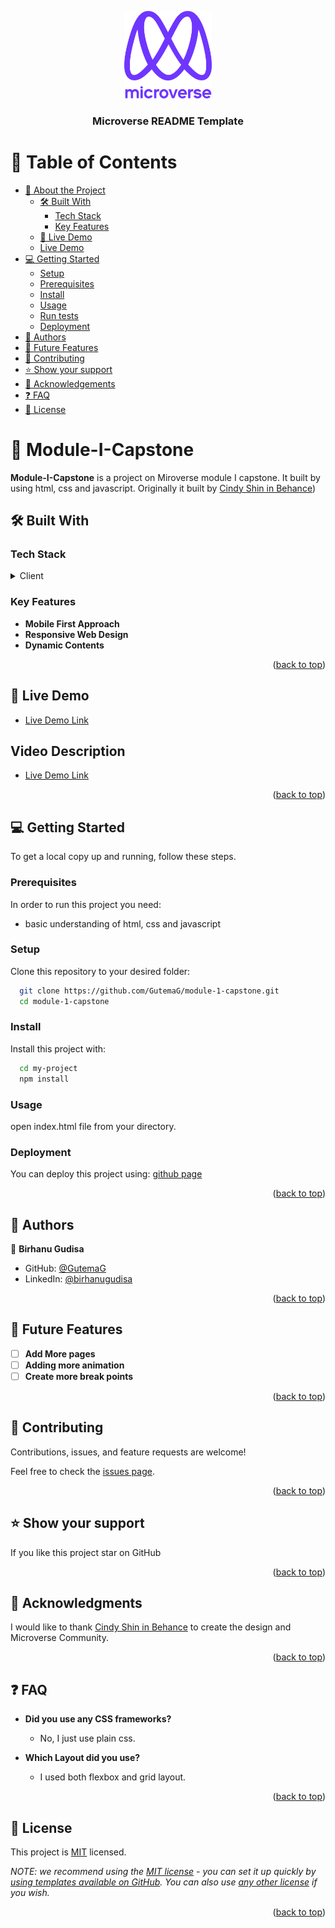 <a name="readme-top"></a>

<div align="center">

  <img src="assets/readme/murple_logo.png" alt="logo" width="140"  height="auto" />
  <br/>

  <h3><b>Microverse README Template</b></h3>

</div>

<!-- TABLE OF CONTENTS -->

# 📗 Table of Contents

- [📖 About the Project](#about-project)
  - [🛠 Built With](#built-with)
    - [Tech Stack](#tech-stack)
    - [Key Features](#key-features)
  - [🚀 Live Demo](#live-demo)
  - [Live Demo ](#video-description)
- [💻 Getting Started](#getting-started)
  - [Setup](#setup)
  - [Prerequisites](#prerequisites)
  - [Install](#install)
  - [Usage](#usage)
  - [Run tests](#run-tests)
  - [Deployment](#triangular_flag_on_post-deployment)
- [👥 Authors](#authors)
- [🔭 Future Features](#future-features)
- [🤝 Contributing](#contributing)
- [⭐️ Show your support](#support)
- [🙏 Acknowledgements](#acknowledgements)
- [❓ FAQ](#faq)
- [📝 License](#license)

<!-- PROJECT DESCRIPTION -->

# 📖 Module-I-Capstone <a name="about-project"></a>

**Module-I-Capstone** is a project on Miroverse module I capstone. It built by using html, css and javascript. Originally it built by [Cindy Shin in Behance](https://creativecommons.org/licenses/by-nc/4.0/))

## 🛠 Built With <a name="built-with"></a>

### Tech Stack <a name="tech-stack"></a>
<details>
  <summary>Client</summary>
  <ul>
    <li><a href="https://reactjs.org/">JavaScript</a></li>
    <li><a href="https://reactjs.org/">HTML</a></li>
    <li><a href="https://reactjs.org/">CSS</a></li>
  </ul>
</details>

</details>

<!-- Features -->

### Key Features <a name="key-features"></a>

- **Mobile First Approach**
- **Responsive Web Design**
- **Dynamic Contents**

<p align="right">(<a href="#readme-top">back to top</a>)</p>

<!-- LIVE DEMO -->

## 🚀 Live Demo <a name="live-demo"></a>

- [Live Demo Link](https://gutemag.github.io/module-1-capstone/)

## Video Description <a name="video-description"></a>
- [Live Demo Link](https://gutemag.github.io/module-1-capstone/)
<p align="right">(<a href="#readme-top">back to top</a>)</p>

<!-- GETTING STARTED -->

## 💻 Getting Started <a name="getting-started"></a>

To get a local copy up and running, follow these steps.

### Prerequisites

In order to run this project you need:
- basic understanding of html, css and javascript
### Setup

Clone this repository to your desired folder:

```sh
  git clone https://github.com/GutemaG/module-1-capstone.git 
  cd module-1-capstone
```

### Install

Install this project with:
```sh
  cd my-project
  npm install
```


### Usage

open index.html file from your directory.

### Deployment

You can deploy this project using: [github page](https://pages.github.com/)

<p align="right">(<a href="#readme-top">back to top</a>)</p>

<!-- AUTHORS -->

## 👥 Authors <a name="authors"></a>
👤 **Birhanu Gudisa**

- GitHub: [@GutemaG](https://github.com/GutemaG)
- LinkedIn: [@birhanugudisa](https://linkedin.com/in/linkedinhandle)

<p align="right">(<a href="#readme-top">back to top</a>)</p>


## 🔭 Future Features <a name="future-features"></a>

- [ ] **Add More pages**
- [ ] **Adding more animation**
- [ ] **Create more break points**

<p align="right">(<a href="#readme-top">back to top</a>)</p>

<!-- CONTRIBUTING -->

## 🤝 Contributing <a name="contributing"></a>

Contributions, issues, and feature requests are welcome!

Feel free to check the [issues page](https://github.com/GutemaG/module-1-capstone/issues).

<p align="right">(<a href="#readme-top">back to top</a>)</p>

<!-- SUPPORT -->

## ⭐️ Show your support <a name="support"></a>

If you like this project star on GitHub

<p align="right">(<a href="#readme-top">back to top</a>)</p>

<!-- ACKNOWLEDGEMENTS -->

## 🙏 Acknowledgments <a name="acknowledgements"></a>

I would like to thank [Cindy Shin in Behance](https://creativecommons.org/licenses/by-nc/4.0/) to create the design and Microverse Community.

<p align="right">(<a href="#readme-top">back to top</a>)</p>

<!-- FAQ (optional) -->

## ❓ FAQ <a name="faq"></a>

- **Did you use any CSS frameworks?**

  - No, I just use plain css.

- **Which Layout did you use?**

  - I used both flexbox and grid layout.

<p align="right">(<a href="#readme-top">back to top</a>)</p>

<!-- LICENSE -->

## 📝 License <a name="license"></a>

This project is [MIT](./LICENSE) licensed.

_NOTE: we recommend using the [MIT license](https://choosealicense.com/licenses/mit/) - you can set it up quickly by [using templates available on GitHub](https://docs.github.com/en/communities/setting-up-your-project-for-healthy-contributions/adding-a-license-to-a-repository). You can also use [any other license](https://choosealicense.com/licenses/) if you wish._

<p align="right">(<a href="#readme-top">back to top</a>)</p>

